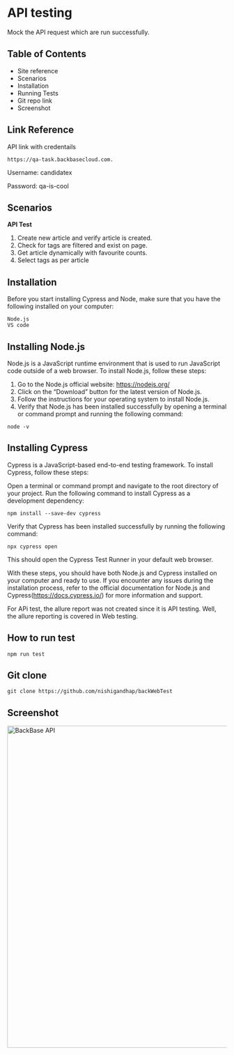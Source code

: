 
# API testing

Mock the API request which are run successfully.

## Table of Contents

* Site reference
* Scenarios
* Installation
* Running Tests
* Git repo link
* Screenshot


## Link Reference

API link with credentails

```
https://qa-task.backbasecloud.com.
```

Username: candidatex

Password: qa-is-cool




## Scenarios


**API Test**
1. Create new article and verify article is created.
2. Check for tags are filtered and exist on page.
3. Get article dynamically with favourite counts.
4. Select tags as per article






## Installation

Before you start installing Cypress and Node, make sure that you have the following installed on your computer:

```
Node.js
VS code
```
## Installing Node.js

Node.js is a JavaScript runtime environment that is used to run JavaScript code outside of a web browser. To install Node.js, follow these steps:

  1. Go to the Node.js official website: https://nodejs.org/
  2. Click on the “Download” button for the latest version of Node.js.
  3. Follow the instructions for your operating system to install Node.js.
  4. Verify that Node.js has been installed successfully by opening a terminal or command prompt and running the following command:

```
node -v
```
## Installing Cypress

Cypress is a JavaScript-based end-to-end testing framework. To install Cypress, follow these steps:

Open a terminal or command prompt and navigate to the root directory of your project.
Run the following command to install Cypress as a development dependency:

```
npm install --save-dev cypress
```
Verify that Cypress has been installed successfully by running the following command:
```
npx cypress open
```
This should open the Cypress Test Runner in your default web browser.

With these steps, you should have both Node.js and Cypress installed on your computer and ready to use. If you encounter any issues during the installation process, refer to the official documentation for Node.js and Cypress(https://docs.cypress.io/) for more information and support.


For APi test, the allure report was not created since it is API testing. Well, the allure reporting is covered in Web testing.








## How to run test

```
npm run test
```


## Git clone
```
git clone https://github.com/nishigandhap/backWebTest
```
## Screenshot
<img width="739" alt="BackBase API" src="https://user-images.githubusercontent.com/58659856/222151631-46068993-e896-4c52-b6a0-0bf10ee3bbdf.png">
